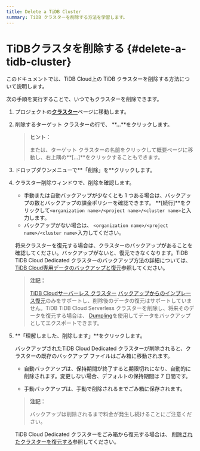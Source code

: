 ```yaml
---
title: Delete a TiDB Cluster
summary: TiDB クラスターを削除する方法を学習します。
---
```


# TiDBクラスタを削除する {#delete-a-tidb-cluster}

このドキュメントでは、TiDB Cloud上の TiDB クラスターを削除する方法について説明します。

次の手順を実行することで、いつでもクラスターを削除できます。

1.  プロジェクトの[**クラスター**](https://tidbcloud.com/console/clusters)ページに移動します。

2.  削除するターゲット クラスターの行で、 **...**をクリックします。

    > **ヒント：**
    >
    > または、ターゲット クラスターの名前をクリックして概要ページに移動し、右上隅の**[...]**をクリックすることもできます。

3.  ドロップダウンメニューで**「削除」を**クリックします。

4.  クラスター削除ウィンドウで、削除を確認します。

    -   手動または自動バックアップが少なくとも 1 つある場合は、バックアップの数とバックアップの課金ポリシーを確認できます。 **[続行]**をクリックして`<organization name>/<project name>/<cluster name>`と入力します。
    -   バックアップがない場合は、 `<organization name>/<project name>/<cluster name>`入力してください。

    将来クラスターを復元する場合は、クラスターのバックアップがあることを確認してください。バックアップがないと、復元できなくなります。TiDB TiDB Cloud Dedicated クラスターのバックアップ方法の詳細については、 [TiDB Cloud専用データのバックアップと復元](/tidb-cloud/backup-and-restore.md)参照してください。

    > **注記：**
    >
    > [TiDB Cloudサーバーレス クラスター](/tidb-cloud/select-cluster-tier.md#tidb-cloud-serverless) [バックアップからのインプレース復元](/tidb-cloud/backup-and-restore-serverless.md#restore)のみをサポートし、削除後のデータの復元はサポートしていません。TiDB TiDB Cloud Serverless クラスターを削除し、将来そのデータを復元する場合は、 [Dumpling](https://docs.pingcap.com/tidb/stable/dumpling-overview)を使用してデータをバックアップとしてエクスポートできます。

5.  **「理解しました、削除します」**をクリックします。

    バックアップされたTiDB Cloud Dedicated クラスターが削除されると、クラスターの既存のバックアップ ファイルはごみ箱に移動されます。

    -   自動バックアップは、保持期間が終了すると期限切れになり、自動的に削除されます。変更しない場合、デフォルトの保持期間は 7 日間です。

    -   手動バックアップは、手動で削除されるまでごみ箱に保存されます。

    > **注記：**
    >
    > バックアップは削除されるまで料金が発生し続けることにご注意ください。

    TiDB Cloud Dedicated クラスターをごみ箱から復元する場合は、 [削除されたクラスターを復元する](/tidb-cloud/backup-and-restore.md#restore-a-deleted-cluster)参照してください。
